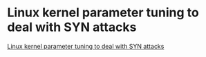 # Linux kernel parameter tuning to deal with SYN attacks
[Linux kernel parameter tuning to deal with SYN attacks](https://aiwithcloud.com/2022/09/19/linux_kernel_parameter_tuning_to_deal_with_syn_attacks/)
